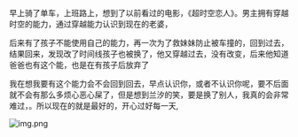 早上骑了单车，上班路上，想到了以前看过的电影，《超时空恋人》。男主拥有穿越时空的能力，通过穿越能力认识到现在的老婆，

后来有了孩子不能使用自己的能力，再一次为了救妹妹防止被车撞的，回到过去，结果回来，发现改了时间线孩子也被换了，他又穿越过去，没有改变，后来他知道爸爸也有这个能，也是在有孩子后放弃了

我在想我要有这个能力会不会回到回去，早点认识你，或者不认识你呢，要不后面就不会有那么多烦心恶心屎了，但是想到兰汐的笑，要是换了别人，我真的会非常难过，。所以现在的就是最好的，开心过好每一天,

![img.png](../../img/lx.png)